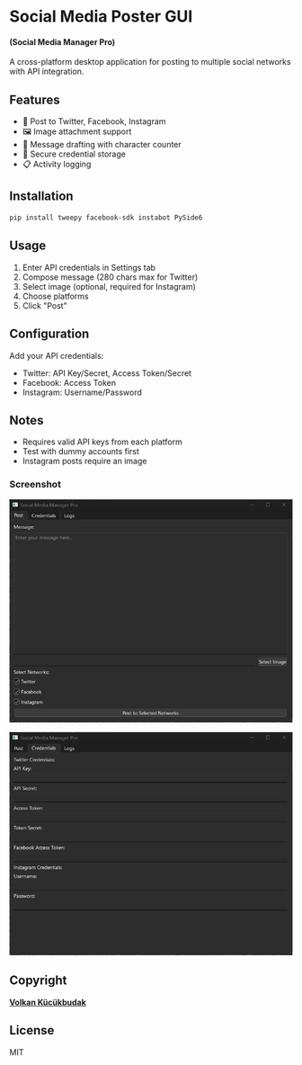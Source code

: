 # Social Media Poster GUI 
#### (Social Media Manager Pro)

A cross-platform desktop application for posting to multiple social networks with API integration.

## Features

- 📱 Post to Twitter, Facebook, Instagram
- 🖼️ Image attachment support
- 📝 Message drafting with character counter
- 🔐 Secure credential storage
- 📋 Activity logging

## Installation

```bash
pip install tweepy facebook-sdk instabot PySide6
```

## Usage

1. Enter API credentials in Settings tab
2. Compose message (280 chars max for Twitter)
3. Select image (optional, required for Instagram)
4. Choose platforms
5. Click "Post"

## Configuration

Add your API credentials:
- Twitter: API Key/Secret, Access Token/Secret
- Facebook: Access Token
- Instagram: Username/Password

## Notes

- Requires valid API keys from each platform
- Test with dummy accounts first
- Instagram posts require an image

### Screenshot
![1](1-sm.jpg)

![1](2-sm.jpg)

## Copyright
**[Volkan Kücükbudak](https://github.com/volkansah)**

## License
 MIT


